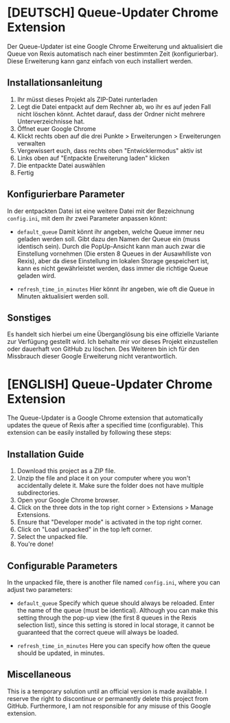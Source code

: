# [DEUTSCH] Queue-Updater Chrome Extension

Der Queue-Updater ist eine Google Chrome Erweiterung und aktualisiert die Queue von Rexis automatisch nach einer bestimmten Zeit (konfigurierbar). Diese Erweiterung kann ganz einfach von euch installiert werden. 

## Installationsanleitung

1. Ihr müsst dieses Projekt als ZIP-Datei runterladen
2. Legt die Datei entpackt auf dem Rechner ab, wo ihr es auf jeden Fall nicht löschen könnt. Achtet darauf, dass der Ordner nicht mehrere Unterverzeichnisse hat.
3. Öffnet euer Google Chrome
4. Klickt rechts oben auf die drei Punkte > Erweiterungen > Erweiterungen verwalten
5. Vergewissert euch, dass rechts oben "Entwicklermodus" aktiv ist
6. Links oben auf "Entpackte Erweiterung laden" klicken
7. Die entpackte Datei auswählen
8. Fertig

## Konfigurierbare Parameter

In der entpackten Datei ist eine weitere Datei mit der Bezeichnung `config.ini`, mit dem ihr zwei Parameter anpassen könnt:

- `default_queue`
Damit könnt ihr angeben, welche Queue immer neu geladen werden soll. Gibt dazu den Namen der Queue ein (muss identisch sein). Durch die PopUp-Ansicht kann man auch zwar die Einstellung vornehmen (Die ersten 8 Queues in der Ausawhlliste von Rexis), aber da diese Einstellung im lokalen Storage gespeichert ist, kann es nicht gewährleistet werden, dass immer die richtige Queue geladen wird.

- `refresh_time_in_minutes`
Hier könnt ihr angeben, wie oft die Queue in Minuten aktualisiert werden soll.

## Sonstiges
Es handelt sich hierbei um eine Überganglösung bis eine offizielle Variante zur Verfügung gestellt wird. Ich behalte mir vor dieses Projekt einzustellen oder dauerhaft von GitHub zu löschen. Des Weiteren bin ich für den Missbrauch dieser Google Erweiterung nicht verantwortlich.

# [ENGLISH] Queue-Updater Chrome Extension

The Queue-Updater is a Google Chrome extension that automatically updates the queue of Rexis after a specified time (configurable). This extension can be easily installed by following these steps:

## Installation Guide

1. Download this project as a ZIP file.
2. Unzip the file and place it on your computer where you won't accidentally delete it. Make sure the folder does not have multiple subdirectories.
3. Open your Google Chrome browser.
4. Click on the three dots in the top right corner > Extensions > Manage Extensions.
5. Ensure that "Developer mode" is activated in the top right corner.
6. Click on "Load unpacked" in the top left corner.
7. Select the unpacked file.
8. You're done!

## Configurable Parameters

In the unpacked file, there is another file named `config.ini`, where you can adjust two parameters:

- `default_queue`
Specify which queue should always be reloaded. Enter the name of the queue (must be identical). Although you can make this setting through the pop-up view (the first 8 queues in the Rexis selection list), since this setting is stored in local storage, it cannot be guaranteed that the correct queue will always be loaded.

- `refresh_time_in_minutes`
Here you can specify how often the queue should be updated, in minutes.

## Miscellaneous
This is a temporary solution until an official version is made available. I reserve the right to discontinue or permanently delete this project from GitHub. Furthermore, I am not responsible for any misuse of this Google extension.
